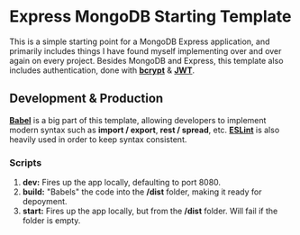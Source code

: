 #	Express MongoDB Starting Template 	#

This is a simple starting point for a MongoDB Express application, and primarily includes things I have found myself implementing over and over again on every project.
Besides MongoDB and Express, this template also includes authentication, done with **[bcrypt](https://www.npmjs.com/package/bcrypt)** & **[JWT](https://www.npmjs.com/package/jsonwebtoken)**.

##	Development & Production	 ##

**[Babel](https://babeljs.io/en/setup)** is a big part of this template, allowing developers to implement modern syntax such as **import / export**, **rest / spread**, etc. **[ESLint](https://www.npmjs.com/package/eslint)** is also heavily used in order to keep syntax consistent.

### Scripts ###

1. **dev:**
	Fires up the app locally, defaulting to port 8080.
2. **build:**
	"Babels" the code into the **/dist** folder, making it ready for depoyment.
3. **start:**
	Fires up the app locally, but from the **/dist** folder. Will fail if the folder is empty.
